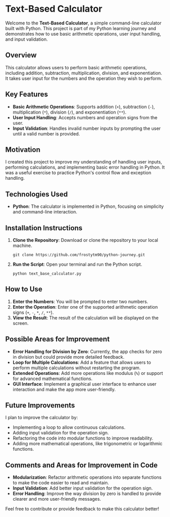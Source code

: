 # Text-Based Calculator

Welcome to the **Text-Based Calculator**, a simple command-line calculator built with Python. This project is part of my Python learning journey and demonstrates how to use basic arithmetic operations, user input handling, and input validation.

## Overview
This calculator allows users to perform basic arithmetic operations, including addition, subtraction, multiplication, division, and exponentiation. It takes user input for the numbers and the operation they wish to perform.

## Key Features
- **Basic Arithmetic Operations**: Supports addition (`+`), subtraction (`-`), multiplication (`*`), division (`/`), and exponentiation (`**`).
- **User Input Handling**: Accepts numbers and operation signs from the user.
- **Input Validation**: Handles invalid number inputs by prompting the user until a valid number is provided.

## Motivation
I created this project to improve my understanding of handling user inputs, performing calculations, and implementing basic error handling in Python. It was a useful exercise to practice Python's control flow and exception handling.

## Technologies Used
- **Python**: The calculator is implemented in Python, focusing on simplicity and command-line interaction.

## Installation Instructions
1. **Clone the Repository**: Download or clone the repository to your local machine.
   ```
   git clone https://github.com/frostytm90/python-journey.git
   ```
2. **Run the Script**: Open your terminal and run the Python script.
   ```
   python text_base_calculator.py
   ```

## How to Use
1. **Enter the Numbers**: You will be prompted to enter two numbers.
2. **Enter the Operation**: Enter one of the supported arithmetic operation signs (`+`, `-`, `*`, `/`, `**`).
3. **View the Result**: The result of the calculation will be displayed on the screen.

## Possible Areas for Improvement
- **Error Handling for Division by Zero**: Currently, the app checks for zero in division but could provide more detailed feedback.
- **Loop for Multiple Calculations**: Add a feature that allows users to perform multiple calculations without restarting the program.
- **Extended Operations**: Add more operations like modulus (`%`) or support for advanced mathematical functions.
- **GUI Interface**: Implement a graphical user interface to enhance user interaction and make the app more user-friendly.

## Future Improvements
I plan to improve the calculator by:
- Implementing a loop to allow continuous calculations.
- Adding input validation for the operation sign.
- Refactoring the code into modular functions to improve readability.
- Adding more mathematical operations, like trigonometric or logarithmic functions.

## Comments and Areas for Improvement in Code
- **Modularization**: Refactor arithmetic operations into separate functions to make the code easier to read and maintain.
- **Input Validation**: Add better input validation for the operation sign.
- **Error Handling**: Improve the way division by zero is handled to provide clearer and more user-friendly messages.

Feel free to contribute or provide feedback to make this calculator better!